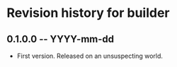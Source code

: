# Revision history for builder

## 0.1.0.0 -- YYYY-mm-dd

* First version. Released on an unsuspecting world.
